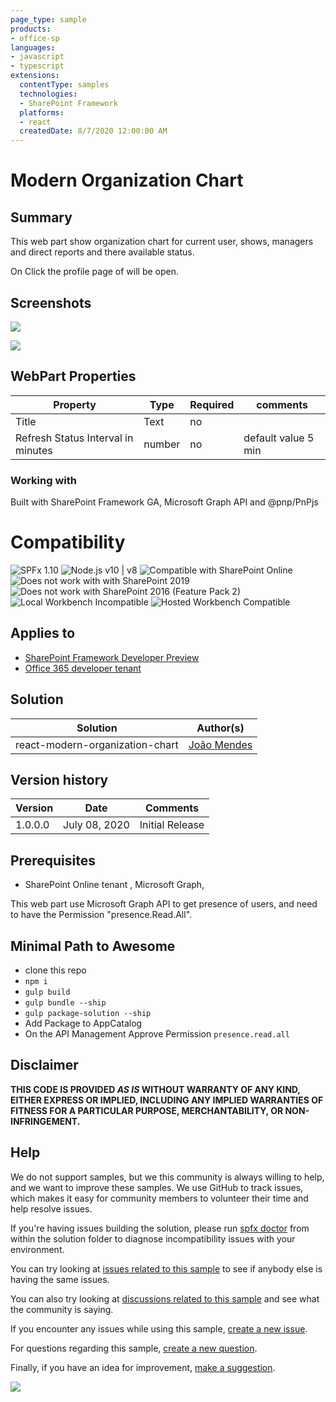 ```yaml
---
page_type: sample
products:
- office-sp
languages:
- javascript
- typescript
extensions:
  contentType: samples
  technologies:
  - SharePoint Framework
  platforms:
  - react
  createdDate: 8/7/2020 12:00:00 AM
---
```

# Modern Organization Chart

## Summary

This web part show organization chart for current user, shows, managers and direct reports and there available status.

On Click the profile page of will be open.




## Screenshots

![](../react-modern-organization-chart/assets/Screenshot1.png)

![](../react-modern-organization-chart/assets/Screenshot2.png)


## WebPart Properties
 
Property |Type|Required| comments
--------------------|----|--------|----------
Title | Text| no|
Refresh Status Interval in minutes | number| no | default value 5 min


### Working with

Built with SharePoint Framework GA, Microsoft Graph API and @pnp/PnPjs  

# Compatibility

![SPFx 1.10](https://img.shields.io/badge/SPFx-1.10.0-green.svg) 
![Node.js v10 | v8](https://img.shields.io/badge/Node.js-v10%20%7C%20v8-green.svg) 
![Compatible with SharePoint Online](https://img.shields.io/badge/SharePoint%20Online-Compatible-green.svg)
![Does not work with with SharePoint 2019](https://img.shields.io/badge/SharePoint%20Server%202019-Incompatible-red.svg)
![Does not work with SharePoint 2016 (Feature Pack 2)](https://img.shields.io/badge/SharePoint%20Server%202016%20(Feature%20Pack%202)-Incompatible-red.svg "SharePoint Server 2016 Feature Pack 2 requires SPFx 1.1")
![Local Workbench Incompatible](https://img.shields.io/badge/Local%20Workbench-Incompatible-red.svg "Requires access to the current user's context")
![Hosted Workbench Compatible](https://img.shields.io/badge/Hosted%20Workbench-Compatible-green.svg)

## Applies to

* [SharePoint Framework Developer Preview](https://docs.microsoft.com/sharepoint/dev/spfx/sharepoint-framework-overview)
* [Office 365 developer tenant](https://docs.microsoft.com/sharepoint/dev/spfx/set-up-your-developer-tenant)

## Solution

Solution|Author(s)
--------|---------
react-modern-organization-chart|[João Mendes](https://github.com/joaojmendes)

## Version history

Version|Date|Comments
-------|----|--------
1.0.0.0|July 08, 2020| Initial Release


## Prerequisites

- SharePoint Online tenant , Microsoft Graph,

This web part use Microsoft Graph API to get presence of users, and need to have the Permission "presence.Read.All".

## Minimal Path to Awesome

- clone this repo
- `npm i`
- `gulp build`
- `gulp bundle --ship`
- `gulp package-solution --ship`
-  Add Package to AppCatalog
-  On the API Management Approve Permission `presence.read.all`


## Disclaimer

**THIS CODE IS PROVIDED *AS IS* WITHOUT WARRANTY OF ANY KIND, EITHER EXPRESS OR IMPLIED, INCLUDING ANY IMPLIED WARRANTIES OF FITNESS FOR A PARTICULAR PURPOSE, MERCHANTABILITY, OR NON-INFRINGEMENT.**

## Help

We do not support samples, but we this community is always willing to help, and we want to improve these samples. We use GitHub to track issues, which makes it easy for  community members to volunteer their time and help resolve issues.

If you're having issues building the solution, please run [spfx doctor](https://pnp.github.io/cli-microsoft365/cmd/spfx/spfx-doctor/) from within the solution folder to diagnose incompatibility issues with your environment.

You can try looking at [issues related to this sample](https://github.com/pnp/sp-dev-fx-webparts/issues?q=label%3Areact-modern-organization-chart) to see if anybody else is having the same issues.

You can also try looking at [discussions related to this sample](https://github.com/pnp/sp-dev-fx-webparts/discussions?discussions_q=label%3Areact-modern-organization-chart) and see what the community is saying.

If you encounter any issues while using this sample, [create a new issue](https://github.com/pnp/sp-dev-fx-webparts/issues/new?assignees=&labels=Needs%3A+Triage+%3Amag%3A%2Ctype%3Abug-suspected&template=bug-report.yml&sample=react-modern-organization-chart&authors=@joaojmendes&title=react-modern-organization-chart%20-%20).

For questions regarding this sample, [create a new question](https://github.com/pnp/sp-dev-fx-webparts/issues/new?assignees=&labels=Needs%3A+Triage+%3Amag%3A%2Ctype%3Abug-suspected&template=question.yml&sample=react-modern-organization-chart&authors=@joaojmendes&title=react-modern-organization-chart%20-%20).

Finally, if you have an idea for improvement, [make a suggestion](https://github.com/pnp/sp-dev-fx-webparts/issues/new?assignees=&labels=Needs%3A+Triage+%3Amag%3A%2Ctype%3Abug-suspected&template=suggestion.yml&sample=react-modern-organization-chart&authors=@joaojmendes&title=react-modern-organization-chart%20-%20).


![](https://telemetry.sharepointpnp.com/sp-dev-fx-webparts/samples/react-modern-organization-chart)
